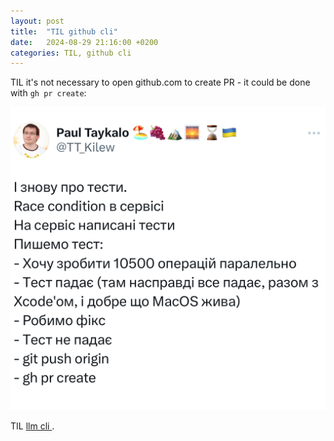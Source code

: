 ```yaml
---
layout: post
title:  "TIL github cli"
date:   2024-08-29 21:16:00 +0200
categories: TIL, github cli
---
```

TIL it's not necessary to open github.com to create PR - it could be done with `gh pr create`:

![`gh pr create`](/assets/images/IMG_5621.PNG "`gh pr create`")

TIL [llm cli ](https://llm.datasette.io/en/stable/).
